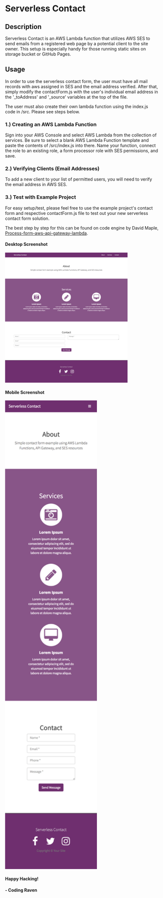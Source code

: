 # Serverless Contact

## Description
Serverless Contact is an AWS Lambda function that utilizes AWS SES to send emails from a registered web page by a potential client to the site owner. This setup is especially handy for those running static sites on storage bucket or GitHub Pages.

## Usage
In order to use the serverless contact form, the user must have all mail records with aws assigned in SES and the email address verified. After that, simply modify the contactForm.js with the user's individual email address in the '_toAddress' and '_source' variables at the top of the file.

The user must also create their own lambda function using the index.js code in /src. Please see steps below.

### 1.) Creating an AWS Lambda Function
Sign into your AWS Console and select AWS Lambda from the collection of services. Be sure to select a blank AWS Lambda Function template and paste the contents of /src/index.js into there. Name your function, connect the role to an existing role, a form processor role with SES permissions, and save.

### 2.) Verifying Clients (Email Addresses)
To add a new client to your list of permitted users, you will need to verify the email address in AWS SES.

### 3.) Test with Example Project
For easy setup/test, please feel free to use the example project's contact form and respective contactForm.js file to test out your new serverless contact form solution.

The best step by step for this can be found on code engine by David Maple, <a href="https://www.codeengine.com/articles/process-form-aws-api-gateway-lambda/">Process-form-aws-api-gateway-lambda</a>.

#### Desktop Screenshot
<img src="./example/screenshots/full_screen_capture.png" width="400px">

#### Mobile Screenshot
<img src="./example/screenshots/mobile_screen_capture.png" width="300px">

#### Happy Hacking! 
#### - Coding Raven